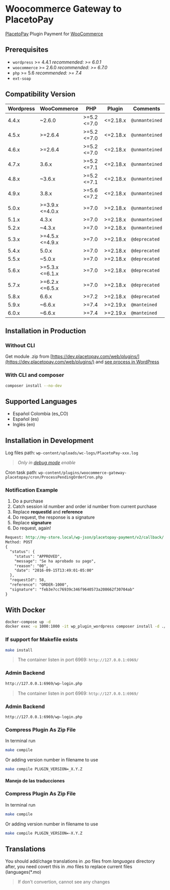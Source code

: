# Woocommerce Gateway to PlacetoPay

[PlacetoPay](https://www.placetopay.com) Plugin Payment for [WooCommerce](https://woocommerce.com/)

## Prerequisites

- `wordpress` >= 4.4.1 _recommended: >= 6.0.1_
- `woocommerce` >= 2.6.0 _recommended: >= 6.7.0_
- `php` >= 5.6 _recommended: >= 7.4_
- `ext-soap`

## Compatibility Version

| Wordpress | WooCommerce     | PHP         | Plugin   | Comments      |
|-----------|-----------------|-------------|----------|---------------|
| 4.4.x     | ~2.6.0          | >=5.2 <=7.0 | <=2.18.x | `@unmanteined` |
| 4.5.x     | >=2.6.4         | >=5.2 <=7.0 | <=2.18.x | `@unmanteined` |
| 4.6.x     | >=2.6.4         | >=5.2 <=7.0 | <=2.18.x | `@unmanteined` |
| 4.7.x     | 3.6.x           | >=5.2 <=7.1 | <=2.18.x | `@unmanteined` |
| 4.8.x     | ~3.6.x          | >=5.2 <=7.1 | <=2.18.x | `@unmanteined` |
| 4.9.x     | 3.8.x           | >=5.6 <=7.2 | <=2.18.x | `@unmanteined` |
| 5.0.x     | >=3.9.x <=4.0.x | >=7.0       | >=2.18.x | `@unmanteined` |
| 5.1.x     | 4.3.x           | >=7.0       | >=2.18.x | `@unmanteined` |
| 5.2.x     | ~4.3.x          | >=7.0       | >=2.18.x | `@unmanteined` |
| 5.3.x     | >=4.5.x <=4.9.x | >=7.0       | >=2.18.x | `@deprecated`  |
| 5.4.x     | 5.0.x           | >=7.0       | >=2.18.x | `@deprecated`  |
| 5.5.x     | ~5.0.x          | >=7.0       | >=2.18.x | `@deprecated`  |
| 5.6.x     | >=5.3.x <=6.1.x | >=7.0       | >=2.18.x | `@deprecated`  |
| 5.7.x     | >=6.2.x <=6.5.x | >=7.0       | >=2.18.x | `@deprecated`  |
| 5.8.x     | 6.6.x           | >=7.2       | >=2.18.x | `@deprecated`  |
| 5.9.x     | ~6.6.x          | >=7.4       | >=2.19.x | `@manteined`   |
| 6.0.x     | ~6.6.x          | >=7.4       | >=2.19.x | `@manteined`   |

## Installation in Production

### Without CLI

Get module .zip from [https://dev.placetopay.com/web/plugins/](https://dev.placetopay.com/web/plugins/) and [see process in WordPress](https://wordpress.org/support/article/managing-plugins/#manual-plugin-installation-1)

### With CLI and composer

```bash
composer install --no-dev
```

## Supported Languages

- Español Colombia (es_CO)
- Español (es)
- Inglés (en)

## Installation in Development

Log files path: `wp-content/uploads/wc-logs/PlacetoPay-xxx.log`

> _Only in [debug mode](https://wordpress.org/support/article/debugging-in-wordpress/) enable_

Cron task path: `wp-content/plugins/woocommerce-gateway-placetopay/cron/ProcessPendingOrderCron.php`

### Notification Example

1. Do a purchase
2. Catch session id number and order id number from current purchase
3. Replace **requestId** and **reference**
4. Do request, the response is a signature
5. Replace **signature**
4. Do request, again!

```rest
Request: http://my-store.local/wp-json/placetopay-payment/v2/callback/
Method: POST
{
  "status": {
    "status": "APPROVED",
    "message": "Se ha aprobado su pago",
    "reason": "00",
    "date": "2016-09-15T13:49:01-05:00"
  },
  "requestId": 58,
  "reference": "ORDER-1000",
  "signature": "feb3e7cc76939c346f9640573a208662f30704ab"
}

```

## With Docker

```bash
docker-compose up -d
docker exec -u 1000:1000 -it wp_plugin_wordpress composer install -d ./wp-content/plugins/woocommerce-gateway-placetopay
```

### If support for Makefile exists

```bash
make install
```
> The container listen in port 6969: `http://127.0.0.1:6969/`
### Admin Backend

```bash
http://127.0.0.1:6969/wp-login.php
```
> The container listen in port 6969: `http://127.0.0.1:6969/`

### Admin Backend

```
http://127.0.0.1:6969/wp-login.php
```

### Compress Plugin As Zip File

In terminal run

```bash
make compile
```

Or adding version number in filename to use

```bash
make compile PLUGIN_VERSION=_X.Y.Z
```

#### Manejo de las traducciones

### Compress Plugin As Zip File

In terminal run

```bash
make compile
```

Or adding version number in filename to use

```bash
make compile PLUGIN_VERSION=-X.Y.Z
```

## Translations

You should add/chage translations in .po files from *languages* directory
after, you need covert this in .mo files to replace current files (languages(*.mo)
> If don't convertion, cannot see any changes
